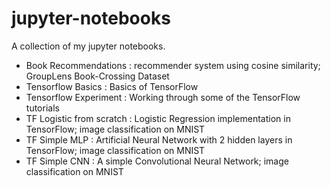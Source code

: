 # jupyter-notebooks
A collection of my jupyter notebooks.

- Book Recommendations : recommender system using cosine similarity; GroupLens Book-Crossing Dataset
- Tensorflow Basics : Basics of TensorFlow
- Tensorflow Experiment : Working through some of the TensorFlow tutorials
- TF Logistic from scratch : Logistic Regression implementation in TensorFlow; image classification on MNIST
- TF Simple MLP : Artificial Neural Network with 2 hidden layers in TensorFlow; image classification on MNIST
- TF Simple CNN : A simple Convolutional Neural Network; image classification on MNIST
